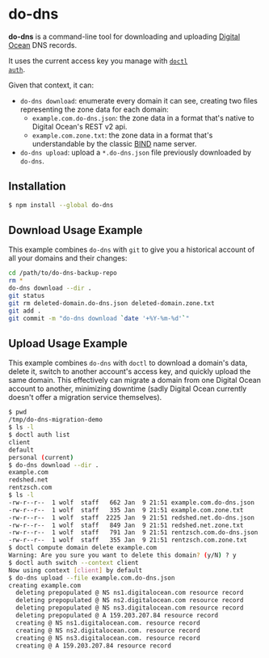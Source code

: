 # do-dns

**do-dns** is a command-line tool for downloading and uploading [Digital Ocean](https://www.digitalocean.com/) DNS records.

It uses the current access key you manage with <code><a href="https://docs.digitalocean.com/reference/doctl/reference/auth/">doctl auth</a></code>.

Given that context, it can:

- `do-dns download`: enumerate every domain it can see, creating two files representing the zone data for each domain:
  - `example.com.do-dns.json`: the zone data in a format that's native to Digital Ocean's REST v2 api.
  - `example.com.zone.txt`: the zone data in a format that's understandable by the classic [BIND](https://www.isc.org/bind/) name server.
- `do-dns upload`: upload a `*.do-dns.json` file previously downloaded by `do-dns`.

## Installation

```sh
$ npm install --global do-dns
```

## Download Usage Example

This example combines `do-dns` with `git` to give you a historical account of all your domains and their changes:

```sh
cd /path/to/do-dns-backup-repo
rm *
do-dns download --dir .
git status
git rm deleted-domain.do-dns.json deleted-domain.zone.txt
git add .
git commit -m "do-dns download `date '+%Y-%m-%d'`"
```

## Upload Usage Example

This example combines `do-dns` with `doctl` to download a domain's data, delete it, switch to another account's access key, and quickly upload the same domain. This effectively can migrate a domain from one Digital Ocean account to another, minimizing downtime (sadly Digital Ocean currently doesn't offer a migration service themselves).

```sh
$ pwd
/tmp/do-dns-migration-demo
$ ls -l
$ doctl auth list
client
default
personal (current)
$ do-dns download --dir .
example.com
redshed.net
rentzsch.com
$ ls -l
-rw-r--r--  1 wolf  staff   662 Jan  9 21:51 example.com.do-dns.json
-rw-r--r--  1 wolf  staff   335 Jan  9 21:51 example.com.zone.txt
-rw-r--r--  1 wolf  staff  2225 Jan  9 21:51 redshed.net.do-dns.json
-rw-r--r--  1 wolf  staff   849 Jan  9 21:51 redshed.net.zone.txt
-rw-r--r--  1 wolf  staff   791 Jan  9 21:51 rentzsch.com.do-dns.json
-rw-r--r--  1 wolf  staff   355 Jan  9 21:51 rentzsch.com.zone.txt
$ doctl compute domain delete example.com
Warning: Are you sure you want to delete this domain? (y/N) ? y
$ doctl auth switch --context client
Now using context [client] by default
$ do-dns upload --file example.com.do-dns.json
creating example.com
  deleting prepopulated @ NS ns1.digitalocean.com resource record
  deleting prepopulated @ NS ns2.digitalocean.com resource record
  deleting prepopulated @ NS ns3.digitalocean.com resource record
  deleting prepopulated @ A 159.203.207.84 resource record
  creating @ NS ns1.digitalocean.com. resource record
  creating @ NS ns2.digitalocean.com. resource record
  creating @ NS ns3.digitalocean.com. resource record
  creating @ A 159.203.207.84 resource record
```
